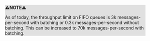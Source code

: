 <div style="margin:2em; background-color: #e0e0e0;">

<strong>⚠️NOTE️️️⚠️</strong>

As of today, the throughput limit on FIFO queues is 3k messages-per-second with batching or 0.3k messages-per-second without batching. This can be increased to 70k messages-per-second with batching.
</div>

